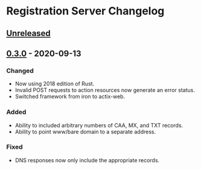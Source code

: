 # Registration Server Changelog

## [Unreleased]

## [0.3.0] - 2020-09-13
### Changed
- Now using 2018 edition of Rust.
- Invalid POST requests to action resources now generate an error status.
- Switched framework from iron to actix-web.
### Added
- Ability to included arbitrary numbers of CAA, MX, and TXT records.
- Ability to point www/bare domain to a separate address.
### Fixed
- DNS responses now only include the appropriate records.

[Unreleased]: https://github.com/mozilla-iot/registration_server/compare/v0.3.0...HEAD
[0.3.0]: https://github.com/mozilla-iot/registration_server/compare/v0.2.0...v0.3.0
